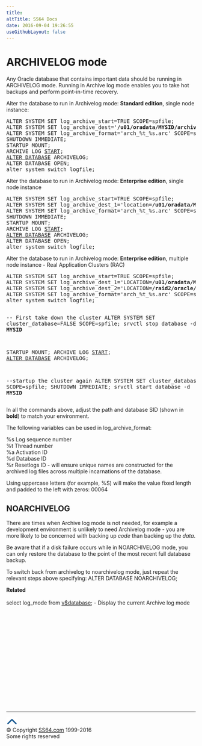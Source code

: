 ```yaml
---
title:
altTitle: SS64 Docs
date: 2016-09-04 19:26:55
useGithubLayout: false
---
```

<!-- #BeginLibraryItem "/Library/head_orasyntax.lbi" --><!-- #EndLibraryItem --><h1>ARCHIVELOG mode</h1> 
<p> Any Oracle database that contains important data should be running in ARCHIVELOG mode. Running in Archive log mode enables you to take hot backups and perform point-in-time recovery.<br>
</p>
<p>Alter the database to run in Archivelog mode: <b>Standard edition</b>, single node instance:</p>
<pre>ALTER SYSTEM SET log_archive_start=TRUE SCOPE=spfile;
ALTER SYSTEM SET log_archive_dest='<b>/u01/oradata/MYSID/archive/</b>' SCOPE=spfile;
ALTER SYSTEM SET log_archive_format='arch_%t_%s.arc' SCOPE=spfile;
SHUTDOWN IMMEDIATE;
STARTUP MOUNT;
ARCHIVE LOG <a href="clause_archive.html">START</a>;
<a href="database_a.html">ALTER DATABASE</a> ARCHIVELOG;
ALTER DATABASE OPEN;
alter system switch logfile;
</pre>
<p>Alter the database to run in Archivelog mode: <b>Enterprise edition</b>, single node instance</p>
<pre>ALTER SYSTEM SET log_archive_start=TRUE SCOPE=spfile;
ALTER SYSTEM SET log_archive_dest_1='location=<b>/u01/oradata/MYSID/archive/</b>' SCOPE=spfile;
ALTER SYSTEM SET log_archive_format='arch_%t_%s.arc' SCOPE=spfile;
SHUTDOWN IMMEDIATE;
STARTUP MOUNT;
ARCHIVE LOG <a href="clause_archive.html">START</a>;
<a href="database_a.html">ALTER DATABASE</a> ARCHIVELOG;
ALTER DATABASE OPEN;
alter system switch logfile;
</pre>
<p>Alter the database to run in Archivelog mode: <b>Enterprise edition</b>, multiple node instance - Real Application Clusters (RAC)</p>
<pre>ALTER SYSTEM SET log_archive_start=TRUE SCOPE=spfile;
ALTER SYSTEM SET log_archive_dest_1='LOCATION=<b>/u01/oradata/MYSID/archive/</b> MANDATORY' SCOPE=spfile;
ALTER SYSTEM SET log_archive_dest_2='LOCATION=<b>/raid2/oracle/admin/MYSID/arch</b> OPTIONAL' scope=spfile;
ALTER SYSTEM SET log_archive_format='arch_%t_%s.arc' SCOPE=spfile;
alter system switch logfile;

-- First take down the cluster
ALTER SYSTEM SET cluster_database=FALSE SCOPE=spfile;
srvctl stop database -d <b>MYSID</b>

STARTUP MOUNT;
ARCHIVE LOG <a href="clause_archive.html">START</a>;
<a href="database_a.html">ALTER DATABASE</a> ARCHIVELOG;

--startup the cluster again
ALTER SYSTEM SET cluster_database=TRUE SCOPE=spfile;
SHUTDOWN IMMEDIATE;
srvctl start database -d <b>MYSID</b></pre>
<p>In all the commands above, adjust the path and database SID (shown in <b>bold</b>) to match your environment. </p>
<p>The following variables can be used in  log_archive_format:</p>
<p><span class="code">%s </span>Log sequence number<span class="code"><br>
%t </span>Thread number<span class="code"><br>
%a </span>Activation ID<span class="code"><br>
%d </span>Database ID<br>
<span class="code">%r </span>Resetlogs ID - will ensure unique names are constructed for the archived log files across multiple incarnations of the database.</p>
<p>Using uppercase letters  (for example, %S) will make the value fixed length and padded to the left with zeros: <span class="code">00064</span></p>
<h2>NOARCHIVELOG</h2>
<p>There are times when Archive log mode is not needed, for example a development environment is unlikely to need Archivelog mode - you are more likely to be concerned with backing up <i>code </i>than backing up the <i>data</i>.</p>
<p>Be aware that if a disk failure occurs while in NOARCHIVELOG mode, you can only restore the database to the point of the most recent full database backup.</p>
<p>To switch back from archivelog to noarchivelog mode, just repeat the relevant steps above specifying: <span class="code">ALTER DATABASE NOARCHIVELOG;</span></p>
<p><b>Related</b><br>
  <br>
<span class="code">select log_mode from <a href="../orav/V$DATABASE.html">v$database</a>;</span> - Display the current Archive log mode</p><!-- #BeginLibraryItem "/Library/foot_ora.lbi" --><p>
<!-- oracle-footer -->
<ins class="adsbygoogle" style="display:inline-block;width:300px;height:250px" data-ad-client="ca-pub-6140977852749469" data-ad-slot="4275490898"></ins>
<script>
(adsbygoogle = window.adsbygoogle || []).push({});
</script></p>
<hr>
<div id="bl" class="footer"><a href="syntax-archivelog.html#"><img src="../images/top.png" width="30" height="22" alt="Back to the Top"></a></div>
<div id="br" class="footer, tagline">© Copyright <a href="http://ss64.com/">SS64.com</a> 1999-2016<br>
Some rights reserved</div><!-- #EndLibraryItem -->

